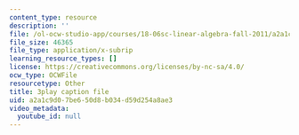 ```yaml
---
content_type: resource
description: ''
file: /ol-ocw-studio-app/courses/18-06sc-linear-algebra-fall-2011/a2a1c9d07be650d8b034d59d254a8ae3_MsIvs_6vC38.vtt
file_size: 46365
file_type: application/x-subrip
learning_resource_types: []
license: https://creativecommons.org/licenses/by-nc-sa/4.0/
ocw_type: OCWFile
resourcetype: Other
title: 3play caption file
uid: a2a1c9d0-7be6-50d8-b034-d59d254a8ae3
video_metadata:
  youtube_id: null
---
```

